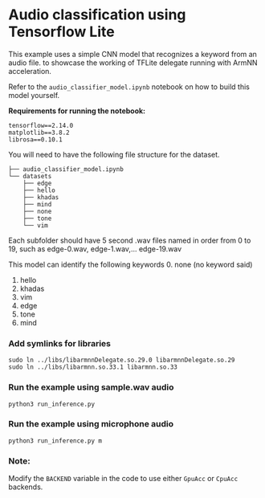 # Audio classification using Tensorflow Lite
This example uses a simple CNN model that recognizes a keyword from an audio file.
to showcase the working of TFLite delegate running with ArmNN acceleration.

Refer to the `audio_classifier_model.ipynb` notebook on how to build this model yourself.

**Requirements for running the notebook:**

```
tensorflow==2.14.0
matplotlib==3.8.2
librosa==0.10.1
```

You will need to have the following file structure for the dataset.
```
├── audio_classifier_model.ipynb
└── datasets
    ├── edge
    ├── hello
    ├── khadas
    ├── mind
    ├── none
    ├── tone
    └── vim
```
Each subfolder should have 5 second .wav files named in order from 0 to 19,
such as edge-0.wav, edge-1.wav,... edge-19.wav

This model can identify the following keywords
0. none (no keyword said)
1. hello
2. khadas
3. vim
4. edge
5. tone
6. mind


### Add symlinks for libraries
```shell
sudo ln ../libs/libarmnnDelegate.so.29.0 libarmnnDelegate.so.29
sudo ln ../libs/libarmnn.so.33.1 libarmnn.so.33
```

### Run the example using sample.wav audio
```shell
python3 run_inference.py
```

### Run the example using microphone audio
```shell
python3 run_inference.py m
```

### Note:
Modify the `BACKEND` variable in the code to use either `GpuAcc` or `CpuAcc` backends.
